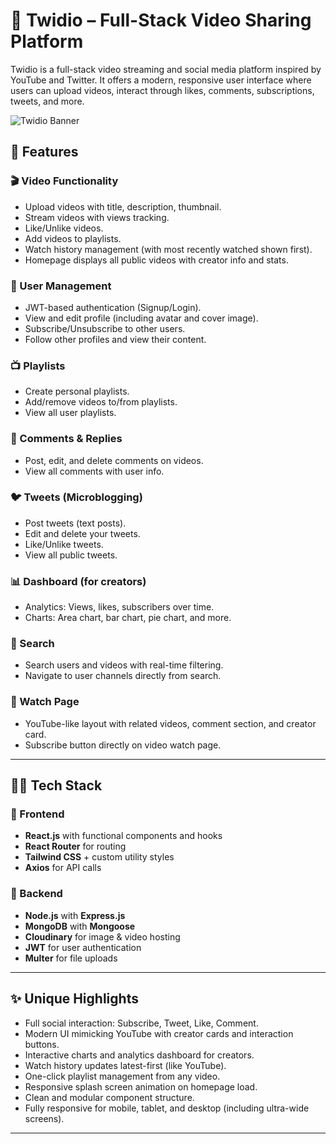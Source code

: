# 🎥 Twidio – Full-Stack Video Sharing Platform

Twidio is a full-stack video streaming and social media platform inspired by YouTube and Twitter. It offers a modern, responsive user interface where users can upload videos, interact through likes, comments, subscriptions, tweets, and more.

![Twidio Banner](https://via.placeholder.com/1200x400?text=Twidio+Showcase)

## 🚀 Features

### 🎬 Video Functionality
- Upload videos with title, description, thumbnail.
- Stream videos with views tracking.
- Like/Unlike videos.
- Add videos to playlists.
- Watch history management (with most recently watched shown first).
- Homepage displays all public videos with creator info and stats.

### 👤 User Management
- JWT-based authentication (Signup/Login).
- View and edit profile (including avatar and cover image).
- Subscribe/Unsubscribe to other users.
- Follow other profiles and view their content.

### 📺 Playlists
- Create personal playlists.
- Add/remove videos to/from playlists.
- View all user playlists.

### 💬 Comments & Replies
- Post, edit, and delete comments on videos.
- View all comments with user info.

### 🐦 Tweets (Microblogging)
- Post tweets (text posts).
- Edit and delete your tweets.
- Like/Unlike tweets.
- View all public tweets.

### 📊 Dashboard (for creators)
- Analytics: Views, likes, subscribers over time.
- Charts: Area chart, bar chart, pie chart, and more.

### 🔎 Search
- Search users and videos with real-time filtering.
- Navigate to user channels directly from search.

### 🎥 Watch Page
- YouTube-like layout with related videos, comment section, and creator card.
- Subscribe button directly on video watch page.

---

## 🧑‍💻 Tech Stack

### 🔹 Frontend
- **React.js** with functional components and hooks
- **React Router** for routing
- **Tailwind CSS** + custom utility styles
- **Axios** for API calls

### 🔹 Backend
- **Node.js** with **Express.js**
- **MongoDB** with **Mongoose**
- **Cloudinary** for image & video hosting
- **JWT** for user authentication
- **Multer** for file uploads

---

## ✨ Unique Highlights

- Full social interaction: Subscribe, Tweet, Like, Comment.
- Modern UI mimicking YouTube with creator cards and interaction buttons.
- Interactive charts and analytics dashboard for creators.
- Watch history updates latest-first (like YouTube).
- One-click playlist management from any video.
- Responsive splash screen animation on homepage load.
- Clean and modular component structure.
- Fully responsive for mobile, tablet, and desktop (including ultra-wide screens).

---


